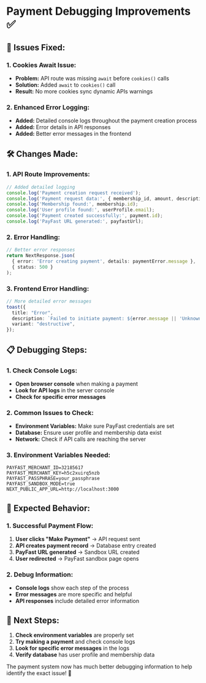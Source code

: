 # Payment Debugging Improvements ✅

## 🔧 **Issues Fixed:**

### **1. Cookies Await Issue:**
- **Problem:** API route was missing `await` before `cookies()` calls
- **Solution:** Added `await` to `cookies()` call
- **Result:** No more cookies sync dynamic APIs warnings

### **2. Enhanced Error Logging:**
- **Added:** Detailed console logs throughout the payment creation process
- **Added:** Error details in API responses
- **Added:** Better error messages in the frontend

## 🛠️ **Changes Made:**

### **1. API Route Improvements:**
```typescript
// Added detailed logging
console.log('Payment creation request received');
console.log('Payment request data:', { membership_id, amount, description });
console.log('Membership found:', membership.id);
console.log('User profile found:', userProfile.email);
console.log('Payment created successfully:', payment.id);
console.log('PayFast URL generated:', payfastUrl);
```

### **2. Error Handling:**
```typescript
// Better error responses
return NextResponse.json(
  { error: 'Error creating payment', details: paymentError.message },
  { status: 500 }
);
```

### **3. Frontend Error Handling:**
```typescript
// More detailed error messages
toast({
  title: "Error",
  description: `Failed to initiate payment: ${error.message || 'Unknown error'}`,
  variant: "destructive",
});
```

## 📋 **Debugging Steps:**

### **1. Check Console Logs:**
- **Open browser console** when making a payment
- **Look for API logs** in the server console
- **Check for specific error messages**

### **2. Common Issues to Check:**
- **Environment Variables:** Make sure PayFast credentials are set
- **Database:** Ensure user profile and membership data exist
- **Network:** Check if API calls are reaching the server

### **3. Environment Variables Needed:**
```env
PAYFAST_MERCHANT_ID=32185617
PAYFAST_MERCHANT_KEY=h5c2xuirq5nzb
PAYFAST_PASSPHRASE=your_passphrase
PAYFAST_SANDBOX_MODE=true
NEXT_PUBLIC_APP_URL=http://localhost:3000
```

## 🎯 **Expected Behavior:**

### **1. Successful Payment Flow:**
1. **User clicks "Make Payment"** → API request sent
2. **API creates payment record** → Database entry created
3. **PayFast URL generated** → Sandbox URL created
4. **User redirected** → PayFast sandbox page opens

### **2. Debug Information:**
- **Console logs** show each step of the process
- **Error messages** are more specific and helpful
- **API responses** include detailed error information

## 🚀 **Next Steps:**

1. **Check environment variables** are properly set
2. **Try making a payment** and check console logs
3. **Look for specific error messages** in the logs
4. **Verify database** has user profile and membership data

The payment system now has much better debugging information to help identify the exact issue! 🎉
